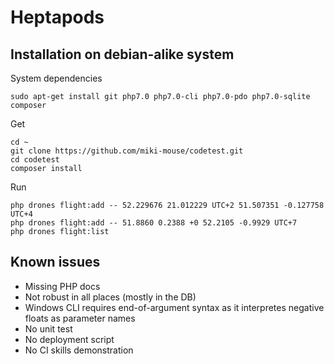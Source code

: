 # Heptapods

## Installation on debian-alike system

System dependencies
```
sudo apt-get install git php7.0 php7.0-cli php7.0-pdo php7.0-sqlite composer
```

Get
```
cd ~
git clone https://github.com/miki-mouse/codetest.git
cd codetest
composer install
```

Run
```
php drones flight:add -- 52.229676 21.012229 UTC+2 51.507351 -0.127758 UTC+4
php drones flight:add -- 51.8860 0.2388 +0 52.2105 -0.9929 UTC+7
php drones flight:list
```

## Known issues

* Missing PHP docs
* Not robust in all places (mostly in the DB)
* Windows CLI requires end-of-argument syntax as it interpretes negative floats as parameter names
* No unit test
* No deployment script
* No CI skills demonstration